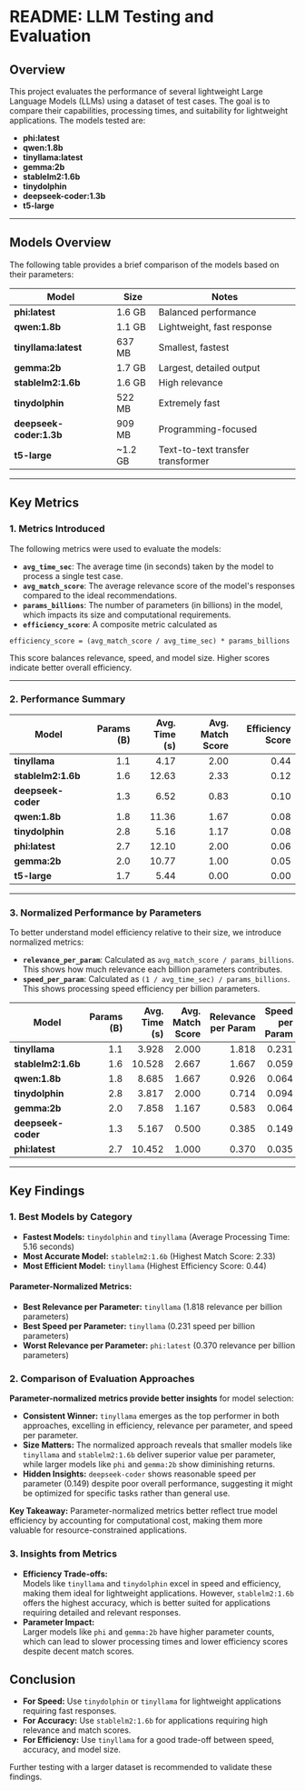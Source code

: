 # README: LLM Testing and Evaluation 

## Overview

This project evaluates the performance of several lightweight Large Language Models (LLMs) using a dataset of test cases. The goal is to compare their capabilities, processing times, and suitability for lightweight applications. The models tested are: 

- **phi:latest**    
- **qwen:1.8b**  
- **tinyllama:latest**  
- **gemma:2b**  
- **stablelm2:1.6b**  
- **tinydolphin**  
- **deepseek-coder:1.3b**
- **t5-large**

---

## Models Overview

The following table provides a brief comparison of the models based on their parameters:

| **Model**         | **Size**  | **Notes**                  |
|--------------------|-----------|----------------------------|
| **phi:latest**     | 1.6 GB    | Balanced performance       |
| **qwen:1.8b**      | 1.1 GB    | Lightweight, fast response |
| **tinyllama:latest** | 637 MB  | Smallest, fastest          |
| **gemma:2b**       | 1.7 GB    | Largest, detailed output   |
| **stablelm2:1.6b** | 1.6 GB    | High relevance             |
| **tinydolphin**    | 522 MB    | Extremely fast             |
| **deepseek-coder:1.3b** | 909 MB | Programming-focused        |
| **t5-large**       | ~1.2 GB   | Text-to-text transfer transformer |

---

## Key Metrics

### 1. **Metrics Introduced**
The following metrics were used to evaluate the models:

- **`avg_time_sec`**: The average time (in seconds) taken by the model to process a single test case.
- **`avg_match_score`**: The average relevance score of the model's responses compared to the ideal recommendations.
- **`params_billions`**: The number of parameters (in billions) in the model, which impacts its size and computational requirements.
- **`efficiency_score`**: A composite metric calculated as

```
efficiency_score = (avg_match_score / avg_time_sec) * params_billions
```

This score balances relevance, speed, and model size. Higher scores indicate better overall efficiency.

---

### 2. **Performance Summary**
| **Model**         | **Params (B)** | **Avg. Time (s)** | **Avg. Match Score** | **Efficiency Score** |
|--------------------|---------------:|------------------:|---------------------:|---------------------:|
| **tinyllama**      | 1.1            | 4.17              | 2.00                | 0.44                |
| **stablelm2:1.6b** | 1.6            | 12.63             | 2.33                | 0.12                |
| **deepseek-coder** | 1.3            | 6.52              | 0.83                | 0.10                |
| **qwen:1.8b**      | 1.8            | 11.36             | 1.67                | 0.08                |
| **tinydolphin**    | 2.8            | 5.16              | 1.17                | 0.08                |
| **phi:latest**     | 2.7            | 12.10             | 2.00                | 0.06                |
| **gemma:2b**       | 2.0            | 10.77             | 1.00                | 0.05                |
| **t5-large**       | 1.7            | 5.44              | 0.00                | 0.00                |

---

### 3. **Normalized Performance by Parameters**
To better understand model efficiency relative to their size, we introduce normalized metrics:

- **`relevance_per_param`**: Calculated as `avg_match_score / params_billions`. This shows how much relevance each billion parameters contributes.
- **`speed_per_param`**: Calculated as `(1 / avg_time_sec) / params_billions`. This shows processing speed efficiency per billion parameters.

| **Model**         | **Params (B)** | **Avg. Time (s)** | **Avg. Match Score** | **Relevance per Param** | **Speed per Param** |
|--------------------|---------------:|------------------:|---------------------:|------------------------:|--------------------:|
| **tinyllama**      | 1.1            | 3.928             | 2.000               | 1.818                  | 0.231              |
| **stablelm2:1.6b** | 1.6            | 10.528            | 2.667               | 1.667                  | 0.059              |
| **qwen:1.8b**      | 1.8            | 8.685             | 1.667               | 0.926                  | 0.064              |
| **tinydolphin**    | 2.8            | 3.817             | 2.000               | 0.714                  | 0.094              |
| **gemma:2b**       | 2.0            | 7.858             | 1.167               | 0.583                  | 0.064              |
| **deepseek-coder** | 1.3            | 5.167             | 0.500               | 0.385                  | 0.149              |
| **phi:latest**     | 2.7            | 10.452            | 1.000               | 0.370                  | 0.035              |

---

## Key Findings

### 1. **Best Models by Category**
- **Fastest Models:** `tinydolphin` and `tinyllama` (Average Processing Time: 5.16 seconds)
- **Most Accurate Model:** `stablelm2:1.6b` (Highest Match Score: 2.33)
- **Most Efficient Model:** `tinyllama` (Highest Efficiency Score: 0.44)

#### Parameter-Normalized Metrics:
- **Best Relevance per Parameter:** `tinyllama` (1.818 relevance per billion parameters)
- **Best Speed per Parameter:** `tinyllama` (0.231 speed per billion parameters)
- **Worst Relevance per Parameter:** `phi:latest` (0.370 relevance per billion parameters)

### 2. **Comparison of Evaluation Approaches**

**Parameter-normalized metrics provide better insights** for model selection:

- **Consistent Winner:** `tinyllama` emerges as the top performer in both approaches, excelling in efficiency, relevance per parameter, and speed per parameter.
- **Size Matters:** The normalized approach reveals that smaller models like `tinyllama` and `stablelm2:1.6b` deliver superior value per parameter, while larger models like `phi` and `gemma:2b` show diminishing returns.
- **Hidden Insights:** `deepseek-coder` shows reasonable speed per parameter (0.149) despite poor overall performance, suggesting it might be optimized for specific tasks rather than general use.

**Key Takeaway:** Parameter-normalized metrics better reflect true model efficiency by accounting for computational cost, making them more valuable for resource-constrained applications.

### 3. **Insights from Metrics**
- **Efficiency Trade-offs:**  
Models like `tinyllama` and `tinydolphin` excel in speed and efficiency, making them ideal for lightweight applications. However, `stablelm2:1.6b` offers the highest accuracy, which is better suited for applications requiring detailed and relevant responses.
- **Parameter Impact:**  
Larger models like `phi` and `gemma:2b` have higher parameter counts, which can lead to slower processing times and lower efficiency scores despite decent match scores.


## Conclusion

- **For Speed:** Use `tinydolphin` or `tinyllama` for lightweight applications requiring fast responses.
- **For Accuracy:** Use `stablelm2:1.6b` for applications requiring high relevance and match scores.
- **For Efficiency:** Use `tinyllama` for a good trade-off between speed, accuracy, and model size.

Further testing with a larger dataset is recommended to validate these findings.
